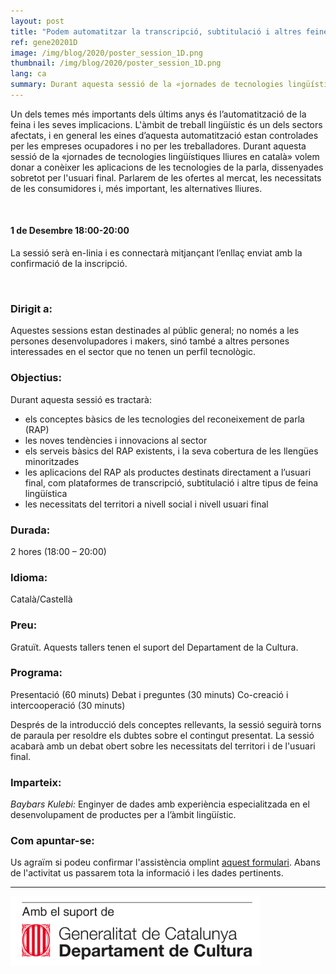 ```yaml
---
layout: post
title: "Podem automatitzar la transcripció, subtitulació i altres feines lingüístiques?"
ref: gene20201D
image: /img/blog/2020/poster_session_1D.png
thumbnail: /img/blog/2020/poster_session_1D.png
lang: ca
summary: Durant aquesta sessió de la «jornades de tecnologies lingüístiques lliures en català» volem donar a conèixer les aplicacions de les tecnologies de la parla, dissenyades sobretot per l'usuari final. Parlarem de les ofertes al mercat, les necessitats de les consumidores i, més important, les alternatives lliures.
---
```


Un dels temes més importants dels últims anys és l’automatització de la feina i les seves implicacions. L'àmbit de treball lingüístic és un dels sectors afectats, i en general les eines d’aquesta automatització estan controlades per les empreses ocupadores i no per les treballadores. Durant aquesta sessió de la «jornades de tecnologies lingüístiques lliures en català» volem donar a conèixer les aplicacions de les tecnologies de la parla, dissenyades sobretot per l'usuari final. Parlarem de les ofertes al mercat, les necessitats de les consumidores i, més important, les alternatives lliures.

<br/>

#### 1 de Desembre 18:00-20:00
La sessió serà en-linia i es connectarà mitjançant l’enllaç enviat amb la confirmació de la inscripció.

<br/>

### Dirigit a:
Aquestes sessions estan destinades al públic general; no només a les persones desenvolupadores i makers, sinó també a altres persones interessades en el sector que no tenen un perfil tecnològic.

### Objectius:
Durant aquesta sessió es tractarà:
* els conceptes bàsics de les tecnologies del reconeixement de parla (RAP)
* les noves tendències i innovacions al sector
* els serveis bàsics del RAP existents, i la seva cobertura de les llengües minoritzades
* les aplicacions del RAP als productes destinats directament a l’usuari final, com plataformes de transcripció, subtitulació i altre tipus de feina lingüística
* les necessitats del territori a nivell social i nivell usuari final

### Durada:
2 hores (18:00 – 20:00)

### Idioma:
Català/Castellà

### Preu:
Gratuït. Aquests tallers tenen el suport del Departament de la Cultura.

### Programa:
Presentació (60 minuts) Debat i preguntes (30 minuts) Co-creació i intercooperació (30 minuts)

Després de la introducció dels conceptes rellevants, la sessió seguirà torns de paraula per resoldre els dubtes sobre el contingut presentat. La sessió acabarà amb un debat obert sobre les necessitats del territori i de l'usuari final.

### Imparteix:
_Baybars Kulebi:_ Enginyer de dades amb experiència especialitzada en el desenvolupament de productes per a l’àmbit lingüístic.

### Com apuntar-se:
Us agraïm si podeu confirmar l'assistència omplint [aquest formulari](https://limesurvey.collectivat.cat/index.php?r=survey/index&sid=). Abans de l'activitat us passarem tota la informació i les dades pertinents.

---
<img src="/img/logo_generalitat.png" width="400"/>

